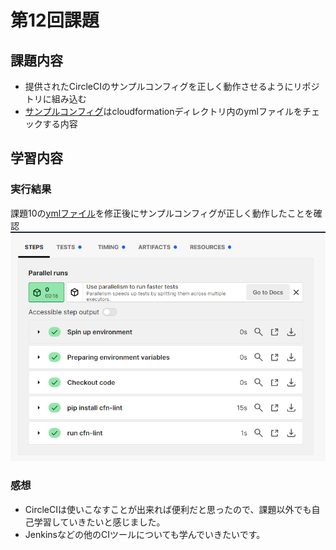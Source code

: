 # 第12回課題
## 課題内容
* 提供されたCircleCIのサンプルコンフィグを正しく動作させるようにリポジトリに組み込む
* [サンプルコンフィグ](https://github.com/MasatoshiMizumoto/raisetech_documents/tree/main/aws/samples/circleci)はcloudformationディレクトリ内のymlファイルをチェックする内容

## 学習内容

### 実行結果
課題10の[ymlファイル](yml)を修正後にサンプルコンフィグが正しく動作したことを確認
![実行結果](/image/lecture12/picture1.png)

### 感想
* CircleCIは使いこなすことが出来れば便利だと思ったので、課題以外でも自己学習していきたいと感じました。
* Jenkinsなどの他のCIツールについても学んでいきたいです。